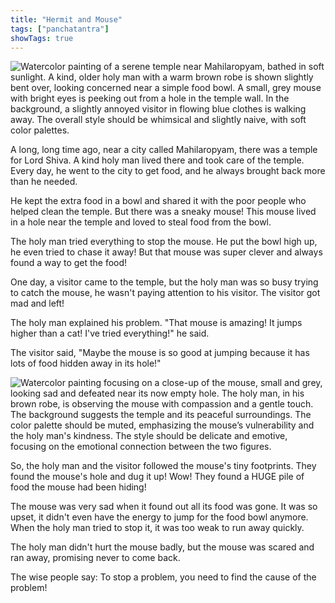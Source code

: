 ```yaml
---
title: "Hermit and Mouse"
tags: ["panchatantra"]
showTags: true
---
```


![Watercolor painting of a serene temple near Mahilaropyam, bathed in soft sunlight. A kind, older holy man with a warm brown robe is shown slightly bent over, looking concerned near a simple food bowl. A small, grey mouse with bright eyes is peeking out from a hole in the temple wall.  In the background, a slightly annoyed visitor in flowing blue clothes is walking away. The overall style should be whimsical and slightly naive, with soft color palettes.](/images/image_panchatantra-hermit-and-mouse0.png)



A long, long time ago, near a city called Mahilaropyam, there was a temple for Lord Shiva. A kind holy man lived there and took care of the temple. Every day, he went to the city to get food, and he always brought back more than he needed.

He kept the extra food in a bowl and shared it with the poor people who helped clean the temple.  But there was a sneaky mouse! This mouse lived in a hole near the temple and loved to steal food from the bowl.

The holy man tried everything to stop the mouse. He put the bowl high up, he even tried to chase it away! But that mouse was super clever and always found a way to get the food!

One day, a visitor came to the temple, but the holy man was so busy trying to catch the mouse, he wasn't paying attention to his visitor. The visitor got mad and left!

The holy man explained his problem.  "That mouse is amazing! It jumps higher than a cat! I've tried everything!" he said.

The visitor said, "Maybe the mouse is so good at jumping because it has lots of food hidden away in its hole!" 


![Watercolor painting focusing on a close-up of the mouse, small and grey, looking sad and defeated near its now empty hole. The holy man, in his brown robe, is observing the mouse with compassion and a gentle touch. The background suggests the temple and its peaceful surroundings. The color palette should be muted, emphasizing the mouse’s vulnerability and the holy man's kindness. The style should be delicate and emotive, focusing on the emotional connection between the two figures.](/images/image_panchatantra-hermit-and-mouse2.png)

So, the holy man and the visitor followed the mouse's tiny footprints. They found the mouse's hole and dug it up!  Wow! They found a HUGE pile of food the mouse had been hiding!

The mouse was very sad when it found out all its food was gone. It was so upset, it didn't even have the energy to jump for the food bowl anymore. When the holy man tried to stop it, it was too weak to run away quickly.

The holy man didn't hurt the mouse badly, but the mouse was scared and ran away, promising never to come back.

The wise people say: To stop a problem, you need to find the cause of the problem!
